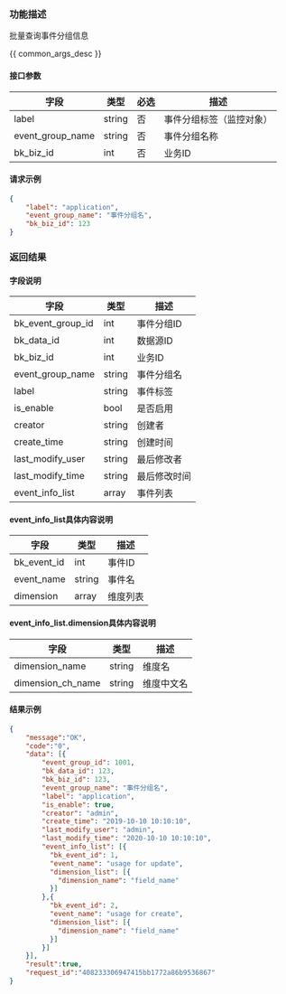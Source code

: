 

### 功能描述

批量查询事件分组信息


{{ common_args_desc }}

#### 接口参数

| 字段           | 类型   | 必选 | 描述        |
| -------------- | ------ | ---- | ----------- |
| label  | string | 否   | 事件分组标签（监控对象） |
| event_group_name | string | 否 | 事件分组名称 |
| bk_biz_id | int | 否 | 业务ID | 


#### 请求示例

```json
{
	"label": "application",
	"event_group_name": "事件分组名",
	"bk_biz_id": 123
}
```

### 返回结果

#### 字段说明

| 字段                | 类型   | 描述     |
| ------------------- | ------ | -------- |
| bk\_event_group_id | int | 事件分组ID  |
| bk\_data_id | int | 数据源ID |
| bk\_biz_id | int | 业务ID | 
| event\_group_name | string | 事件分组名 |
| label | string | 事件标签 | 
| is_enable | bool | 是否启用 | 
| creator | string | 创建者 | 
| create_time | string | 创建时间 | 
| last_modify_user | string | 最后修改者 | 
| last_modify_time | string | 最后修改时间 | 
| event_info_list | array | 事件列表 |

#### event_info_list具体内容说明

| 字段                | 类型   | 描述     |
| ------------------- | ------ | -------- |
| bk\_event_id | int | 事件ID  |
| event_name | string | 事件名 |
| dimension | array | 维度列表 |

#### event_info_list.dimension具体内容说明

| 字段                | 类型   | 描述     |
| ------------------- | ------ | -------- |
| dimension_name | string | 维度名 | 
| dimension_ch_name | string | 维度中文名 | 

#### 结果示例

```json
{
    "message":"OK",
    "code":"0",
    "data": [{
    	"event_group_id": 1001,
    	"bk_data_id": 123,
    	"bk_biz_id": 123,
    	"event_group_name": "事件分组名",
    	"label": "application",
    	"is_enable": true,
    	"creator": "admin",
    	"create_time": "2019-10-10 10:10:10",
    	"last_modify_user": "admin",
    	"last_modify_time": "2020-10-10 10:10:10",
    	"event_info_list": [{
          "bk_event_id": 1,
          "event_name": "usage for update",
          "dimension_list": [{
            "dimension_name": "field_name"
          }]
        },{
          "bk_event_id": 2,
          "event_name": "usage for create",
          "dimension_list": [{
            "dimension_name": "field_name"
          }]
        }]
    }],
    "result":true,
    "request_id":"408233306947415bb1772a86b9536867"
}
```
